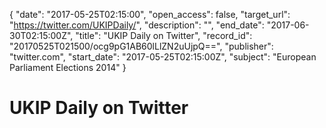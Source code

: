 {
  "date": "2017-05-25T02:15:00", 
  "open_access": false, 
  "target_url": "https://twitter.com/UKIPDaily/", 
  "description": "", 
  "end_date": "2017-06-30T02:15:00Z", 
  "title": "UKIP Daily on Twitter", 
  "record_id": "20170525T021500/ocg9pG1AB60lLlZN2uUjpQ==", 
  "publisher": "twitter.com", 
  "start_date": "2017-05-25T02:15:00Z", 
  "subject": "European Parliament Elections 2014"
}

# UKIP Daily on Twitter

